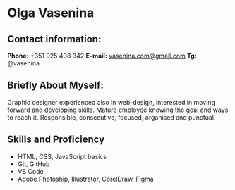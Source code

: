 # Olga Vasenina
## Contact information:
**Phone:** +351 925 408 342
**E-mail:** vasenina.com@gmail.com
**Tg:** @vasenina
## Briefly About Myself:
Graphic designer experienced also in web-design, interested in moving forward and developing skills.
Mature employee knowing the goal and ways to reach it. Responsible, consecutive, focused, organised and punctual.
## Skills and Proficiency
+ HTML, CSS, JavaScript basics
+ Git, GitHub
+ VS Code
+ Adobe Photoship, Illustrator, CorelDraw, Figma
